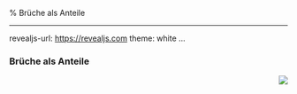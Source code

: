 % Brüche als Anteile

---
revealjs-url: https://revealjs.com
theme: white
...

### Brüche als Anteile
<img src=".\Abbildungen\BrücheAlsAnteile.png" style="float:right;max-width:30%">

